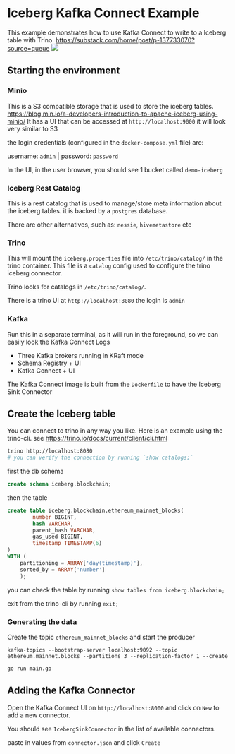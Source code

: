 # Iceberg Kafka Connect Example

This example demonstrates how to use Kafka Connect to write to a Iceberg table with Trino.
https://substack.com/home/post/p-137733070?source=queue
![](/Users/yhuang/Desktop/kafka-connect-iceberg-trino.png)

## Starting the environment

### Minio

This is a S3 compatible storage that is used to store the iceberg tables.
https://blog.min.io/a-developers-introduction-to-apache-iceberg-using-minio/
It has a UI that can be accessed at `http://localhost:9000` it will look very similar to S3

the login credentials (configured in the `docker-compose.yml` file) are:

username: `admin` | password: `password`

In the UI, in the user browser, you should see 1 bucket called `demo-iceberg`


### Iceberg Rest Catalog

This is a rest catalog that is used to manage/store meta information about the iceberg tables.
it is backed by a `postgres` database.

There are other alternatives, such as: `nessie`, `hivemetastore` etc


### Trino

This will mount the `iceberg.properties` file into `/etc/trino/catalog/`  in the trino container.
This file is a `catalog` config used to configure the trino iceberg connector. 

Trino looks for catalogs in `/etc/trino/catalog/`.

There is a trino UI at `http://localhost:8080` the login is `admin`


### Kafka

Run this in a separate terminal, as it will run in the foreground,
so we can easily look the Kafka Connect Logs

- Three Kafka brokers running in KRaft mode
- Schema Registry + UI
- Kafka Connect + UI

The Kafka Connect image is built from the `Dockerfile` to have the Iceberg Sink Connector


## Create the Iceberg table

You can connect to trino in any way you like. Here is an example using the trino-cli.
see https://trino.io/docs/current/client/cli.html

```bash
trino http://localhost:8080
# you can verify the connection by running `show catalogs;`
```

first the db schema
```sql
create schema iceberg.blockchain;
```

then the table

```sql
create table iceberg.blockchain.ethereum_mainnet_blocks(
        number BIGINT,
        hash VARCHAR,
        parent_hash VARCHAR,
        gas_used BIGINT,
        timestamp TIMESTAMP(6)
)
WITH (
    partitioning = ARRAY['day(timestamp)'],
    sorted_by = ARRAY['number']
    );
```
you can check the table by running `show tables from iceberg.blockchain;`

exit from the trino-cli by running `exit;`

### Generating the data

Create the topic `ethereum_mainnet_blocks` and start the producer
```shell
kafka-topics --bootstrap-server localhost:9092 --topic ethereum.mainnet.blocks --partitions 3 --replication-factor 1 --create
```

```bash
go run main.go
```

## Adding the Kafka Connector
Open the Kafka Connect UI on `http://localhost:8000` and click on `New` to add a new connector.

You should see `IcebergSinkConnector` in the list of available connectors.

paste in values from `connector.json` and click `Create`